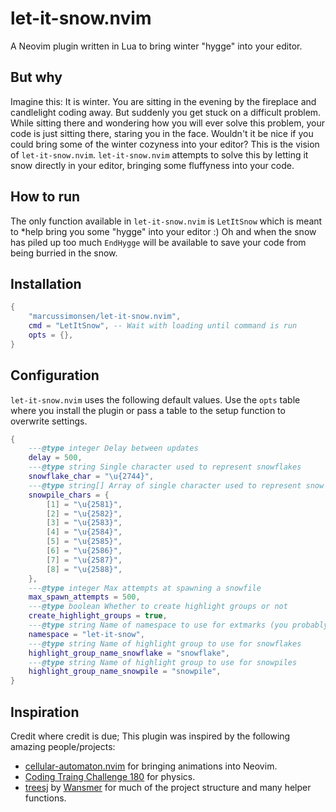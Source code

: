 # let-it-snow.nvim

A Neovim plugin written in Lua to bring winter "hygge" into your editor.

<!-- TODO: Add video/gif of example -->

## But why

Imagine this:
It is winter.
You are sitting in the evening by the fireplace and candlelight coding away.
But suddenly you get stuck on a difficult problem.
While sitting there and wondering how you will ever solve this problem, your
code is just sitting there, staring you in the face.
Wouldn't it be nice if you could bring some of the winter cozyness into your
editor?
This is the vision of `let-it-snow.nvim`.
`let-it-snow.nvim` attempts to solve this by letting it snow directly in your
editor, bringing some fluffyness into your code.

## How to run

The only function available in `let-it-snow.nvim` is `LetItSnow` which is meant
to *help bring you some "hygge" into your editor :) Oh and when the snow has
piled up too much `EndHygge` will be available to save your code from being
burried in the snow.

## Installation

```lua
{
    "marcussimonsen/let-it-snow.nvim",
    cmd = "LetItSnow", -- Wait with loading until command is run
    opts = {},
}
```
## Configuration

`let-it-snow.nvim` uses the following default values.
Use the `opts` table where you install the plugin or pass a table to the setup
function to overwrite settings.

```lua
{
	---@type integer Delay between updates
	delay = 500,
	---@type string Single character used to represent snowflakes
	snowflake_char = "\u{2744}",
	---@type string[] Array of single character used to represent snow (in order of least to most)
	snowpile_chars = {
		[1] = "\u{2581}",
		[2] = "\u{2582}",
		[3] = "\u{2583}",
		[4] = "\u{2584}",
		[5] = "\u{2585}",
		[6] = "\u{2586}",
		[7] = "\u{2587}",
		[8] = "\u{2588}",
	},
	---@type integer Max attempts at spawning a snowfile
	max_spawn_attempts = 500,
	---@type boolean Whether to create highlight groups or not
	create_highlight_groups = true,
	---@type string Name of namespace to use for extmarks (you probably don't need to change this)
	namespace = "let-it-snow",
	---@type string Name of highlight group to use for snowflakes
	highlight_group_name_snowflake = "snowflake",
	---@type string Name of highlight group to use for snowpiles
	highlight_group_name_snowpile = "snowpile",
}
```

## Inspiration

Credit where credit is due; This plugin was inspired by the following amazing
people/projects:

- [cellular-automaton.nvim](https://github.com/Eandrju/cellular-automaton.nvim)
  for bringing animations into Neovim.
- [Coding Traing Challenge 180](https://www.youtube.com/watch?v=L4u7Zy_b868) for
  physics.
- [treesj](https://github.com/Wansmer/treesj/tree/main) by
  [Wansmer](https://github.com/Wansmer) for much of the project structure and
  many helper functions.

